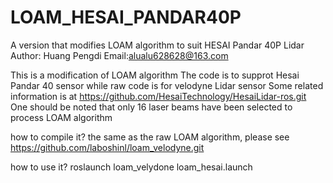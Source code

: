 # LOAM_HESAI_PANDAR40P
A version that modifies LOAM algorithm to suit HESAI Pandar 40P Lidar
Author: Huang Pengdi
Email:alualu628628@163.com

This is a modification of LOAM algorithm
The code is to supprot Hesai Pandar 40 sensor while raw code is for velodyne Lidar sensor
Some related information is at https://github.com/HesaiTechnology/HesaiLidar-ros.git
One should be noted that only 16 laser beams have been selected to process LOAM algorithm

how to compile it?
the same as the raw LOAM algorithm, please see  https://github.com/laboshinl/loam_velodyne.git

how to use it?
roslaunch loam_velydone loam_hesai.launch
